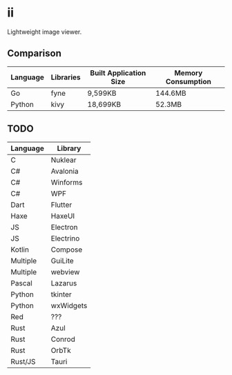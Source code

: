 # ii

Lightweight image viewer.

## Comparison

| Language | Libraries | Built Application Size | Memory Consumption | 
| -------- | --------- | ---------------------- | ------------------ |
| Go | fyne | 9,599KB | 144.6MB |
| Python | kivy | 18,699KB | 52.3MB |

## TODO

| Language | Library   |
| -------- | --------- |
| C        | Nuklear   |
| C#       | Avalonia  |
| C#       | Winforms  |
| C#       | WPF       |
| Dart     | Flutter   |
| Haxe     | HaxeUI    |
| JS       | Electron  |
| JS       | Electrino |
| Kotlin   | Compose   |
| Multiple | GuiLite   |
| Multiple | webview   |
| Pascal   | Lazarus   |
| Python   | tkinter   |
| Python   | wxWidgets |
| Red      | ???       |
| Rust     | Azul      |
| Rust     | Conrod    |
| Rust     | OrbTk     |
| Rust/JS  | Tauri     |
